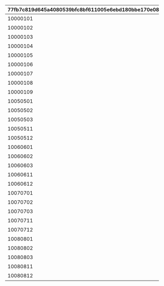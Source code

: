 |77fb7c819d645a4080539bfc8bf611005e6ebd180bbe170e08829a550be02c83|e759025f3adbbbec9a42a6a01cdae28678f696a026e91009e5cc4e2a6a7ec86a|49d0516c23149526544eaf3baad9a734f6cd799012fd353a20e7025eef7c01e0|6c050f8f991472c5cf06cf1ca912fca06ba1a46b89800546fe41681dd319ea34|7646f11383ac17e984b466ba09791ad85d315210aef83ce30ab246008fdc3e7e|6e9fe1d31e809263c30a669df8780c2479968a4ebeb78885ab9ac88d50feea75|9f6ad736cface34f0fedf1b0a7ba9e077e1fac396581b13ae997384c61a49fff|0f78ecca4611c9e593362c0c0312233108ee2321494c8a8fe7350f610f4af08b|a88e3c4c2df3a0be6f5aae286b3d7ea9d1cdd2c98661ec057f8fb470aa55a765|35dd5fd86d9ed4809957bb9132b51df65bd74e8f9177752d991fd6c9103dc0bc|bf7f0c05e0e59da276e2e2037d878a21c1efe1f6bb1988eb8fcf6cb03fd33e47|
| --- | --- | --- | --- | --- | --- | --- | --- | --- | --- | --- |
|10000101|2021/08/17 12:00:00|1回バトルしよう|7000|1000|0|10000101|1|0|10|2021/08/24 11:59:59|
|10000102|2021/08/17 12:00:00|5回バトルしよう|7000|1000|0|10000102|5|0|10|2021/08/24 11:59:59|
|10000103|2021/08/17 12:00:00|10回バトルしよう|7000|1000|0|10000103|10|0|10|2021/08/24 11:59:59|
|10000104|2021/08/17 12:00:00|15回バトルしよう|7000|1000|0|10000104|15|0|10|2021/08/24 11:59:59|
|10000105|2021/08/17 12:00:00|20回バトルしよう|7000|1000|0|10000105|20|0|10|2021/08/24 11:59:59|
|10000106|2021/08/17 12:00:00|25回バトルしよう|7000|1000|0|10000106|25|0|10|2021/08/24 11:59:59|
|10000107|2021/08/17 12:00:00|30回バトルしよう|7000|1000|0|10000107|30|0|10|2021/08/24 11:59:59|
|10000108|2021/08/17 12:00:00|35回バトルしよう|7000|1000|0|10000108|35|0|10|2021/08/24 11:59:59|
|10000109|2021/08/17 12:00:00|40回バトルしよう|7000|1000|0|10000109|40|0|10|2021/08/24 11:59:59|
|10050501|2021/08/17 12:00:00|ミソラに累積300万ダメージ与えよう|7001|1005|1005|10050501|3000000|0|50|2021/08/24 11:59:59|
|10050502|2021/08/17 12:00:00|ミソラに累積900万ダメージ与えよう|7001|1005|1005|10050502|9000000|0|50|2021/08/24 11:59:59|
|10050503|2021/08/17 12:00:00|ミソラに累積1500万ダメージ与えよう|7001|1005|1005|10050503|15000000|0|50|2021/08/24 11:59:59|
|10050511|2021/08/17 12:00:00|ミソラに1度のバトルで100万ダメージ与えよう|7002|1005|1005|10050511|1|1000000|51|2021/08/24 11:59:59|
|10050512|2021/08/17 12:00:00|ミソラに1度のバトルで300万ダメージ与えよう|7002|1005|1005|10050512|1|3000000|51|2021/08/24 11:59:59|
|10060601|2021/08/17 12:00:00|ランファに累積500万ダメージ与えよう|7001|1006|1006|10060601|5000000|0|60|2021/08/24 11:59:59|
|10060602|2021/08/17 12:00:00|ランファに累積1500万ダメージ与えよう|7001|1006|1006|10060602|15000000|0|60|2021/08/24 11:59:59|
|10060603|2021/08/17 12:00:00|ランファに累積2400万ダメージ与えよう|7001|1006|1006|10060603|24000000|0|60|2021/08/24 11:59:59|
|10060611|2021/08/17 12:00:00|ランファに1度のバトルで200万ダメージ与えよう|7002|1006|1006|10060611|1|2000000|61|2021/08/24 11:59:59|
|10060612|2021/08/17 12:00:00|ランファに1度のバトルで500万ダメージ与えよう|7002|1006|1006|10060612|1|5000000|61|2021/08/24 11:59:59|
|10070701|2021/08/17 12:00:00|アゾールドに累積300万ダメージ与えよう|7001|1007|1007|10070701|3000000|0|70|2021/08/24 11:59:59|
|10070702|2021/08/17 12:00:00|アゾールドに累積900万ダメージ与えよう|7001|1007|1007|10070702|9000000|0|70|2021/08/24 11:59:59|
|10070703|2021/08/17 12:00:00|アゾールドに累積1500万ダメージ与えよう|7001|1007|1007|10070703|15000000|0|70|2021/08/24 11:59:59|
|10070711|2021/08/17 12:00:00|アゾールドに1度のバトルで100万ダメージ与えよう|7002|1007|1007|10070711|1|1000000|71|2021/08/24 11:59:59|
|10070712|2021/08/17 12:00:00|アゾールドに1度のバトルで300万ダメージ与えよう|7002|1007|1007|10070712|1|3000000|71|2021/08/24 11:59:59|
|10080801|2021/08/17 12:00:00|カリザに累積500万ダメージ与えよう|7001|1008|1008|10080801|5000000|0|80|2021/08/24 11:59:59|
|10080802|2021/08/17 12:00:00|カリザに累積1500万ダメージ与えよう|7001|1008|1008|10080802|15000000|0|80|2021/08/24 11:59:59|
|10080803|2021/08/17 12:00:00|カリザに累積2400万ダメージ与えよう|7001|1008|1008|10080803|24000000|0|80|2021/08/24 11:59:59|
|10080811|2021/08/17 12:00:00|カリザに1度のバトルで200万ダメージ与えよう|7002|1008|1008|10080811|1|2000000|81|2021/08/24 11:59:59|
|10080812|2021/08/17 12:00:00|カリザに1度のバトルで500万ダメージ与えよう|7002|1008|1008|10080812|1|5000000|81|2021/08/24 11:59:59|